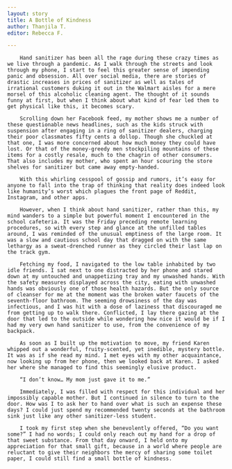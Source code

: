 ```yaml
---
layout: story
title: A Bottle of Kindness
author: Thanjila T.
editor: Rebecca F.

---
```

    	Hand sanitizer has been all the rage during these crazy times as we live through a pandemic. As I walk through the streets and look through my phone, I start to feel this greater sense of impending panic and obsession. All over social media, there are stories of drastic increases in prices of sanitizer as well as tales of irrational customers duking it out in the Walmart aisles for a mere morsel of this alcoholic cleaning agent. The thought of it sounds funny at first, but when I think about what kind of fear led them to get physical like this, it becomes scary.

    	Scrolling down her Facebook feed, my mother shows me a number of these questionable news headlines, such as the kids struck with suspension after engaging in a ring of sanitizer dealers, charging their poor classmates fifty cents a dollop. Though she chuckled at that one, I was more concerned about how much money they could have lost. Or that of the money-greedy men stockpiling mountains of these items for a costly resale, much to the chagrin of other consumers. That also includes my mother, who spent an hour scouring the store shelves for sanitizer but came away empty-handed.

    	With this whirling cesspool of gossip and rumors, it’s easy for anyone to fall into the trap of thinking that reality does indeed look like humanity’s worst which plagues the front page of Reddit, Instagram, and other apps.

    	However, when I think about hand sanitizer, rather than this, my mind wanders to a simple but powerful moment I encountered in the school cafeteria. It was the Friday preceding remote learning procedures, so with every step and glance at the unfilled tables around, I was reminded of the unusual emptiness of the large room. It was a slow and cautious school day that dragged on with the same lethargy as a sweat-drenched runner as they circled their last lap on the track gym.

    	Fetching my food, I navigated to the low table inhabited by two idle friends. I sat next to one distracted by her phone and stared down at my untouched and unappetizing tray and my unwashed hands. With the safety measures displayed across the city, eating with unwashed hands was obviously one of those health hazards. But the only source of cleanser for me at the moment was the broken water faucets of the seventh-floor bathroom. The seeming drowsiness of the day was infectious, and I was hit with a dose of laziness that discouraged me from getting up to walk there. Conflicted, I lay there gazing at the door that led to the outside while wondering how nice it would be if I had my very own hand sanitizer to use, from the convenience of my backpack.

    	As soon as I built up the motivation to move, my friend Karen whipped out a wonderful, fruity-scented, yet inedible, mystery bottle. It was as if she read my mind. I met eyes with my other acquaintance, now looking up from her phone, then we looked back at Karen. I asked her where she managed to find this seemingly elusive product.

    	“I don’t know… My mom just gave it to me.”

    	Immediately, I was filled with respect for this individual and her impossibly capable mother. But I continued in silence to turn to the door. How was I to ask her to hand over what is such an expense these days? I could just spend my recommended twenty seconds at the bathroom sink just like any other sanitizer-less student.

    	I took my first step when she benevolently offered, “Do you want some?” I had no words; I could only reach out my hand for a drop of that sweet substance. From that day onward, I held onto my appreciation for that small gift, because in a world where people are reluctant to give their neighbors the mercy of sharing some toilet paper, I could still find a small bottle of kindness.